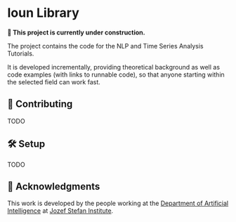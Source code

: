 # Ioun Library

**🚧 This project is currently under construction.**

The project contains the code for the NLP and Time Series Analysis Tutorials.

It is developed incrementally, providing theoretical background as well
as code examples (with links to runnable code), so that anyone starting within
the selected field can work fast.

## 👥 Contributing

TODO


## 🛠️ Setup

TODO


## 📣 Acknowledgments

This work is developed by the people working at the [Department of Artificial Intelligence][ailab] at [Jozef Stefan Institute][ijs].

[ailab]: http://ailab.ijs.si/
[ijs]: https://www.ijs.si/
